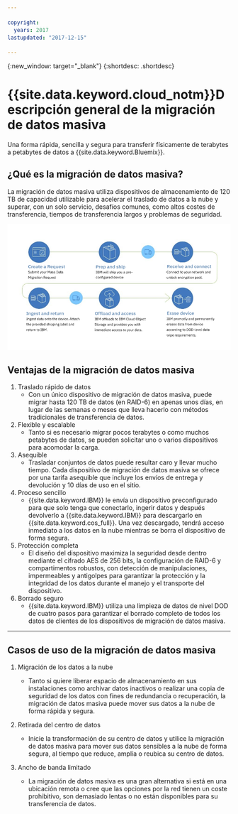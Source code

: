 ```yaml
---

copyright:
  years: 2017
lastupdated: "2017-12-15"

---
```

{:new_window: target="_blank"}
{:shortdesc: .shortdesc}

# {{site.data.keyword.cloud_notm}}Descripción general de la migración de datos masiva

Una forma rápida, sencilla y segura para transferir físicamente de terabytes a petabytes de datos a {{site.data.keyword.Bluemix}}.

## ¿Qué es la migración de datos masiva?

La migración de datos masiva utiliza dispositivos de almacenamiento de 120 TB de capacidad utilizable para acelerar el traslado de datos a la nube y superar, con un solo servicio, desafíos comunes, como altos costes de transferencia, tiempos de transferencia largos y problemas de seguridad.

![Flujo del proceso de migración de datos masiva](/images/MDMSWorkflow.png)

## Ventajas de la migración de datos masiva
1. Traslado rápido de datos
    - Con un único dispositivo de migración de datos masiva, puede migrar hasta 120 TB de datos (en RAID-6) en apenas unos días, en lugar de las semanas o meses que lleva hacerlo con métodos tradicionales de transferencia de datos.
2. Flexible y escalable
    - Tanto si es necesario migrar pocos terabytes o como muchos petabytes de datos, se pueden solicitar uno o varios dispositivos para acomodar la carga.
3. Asequible
    - Trasladar conjuntos de datos puede resultar caro y llevar mucho tiempo. Cada dispositivo de migración de datos masiva se ofrece por una tarifa asequible que incluye los envíos de entrega y devolución y 10 días de uso en el sitio. 
4. Proceso sencillo
    - {{site.data.keyword.IBM}} le envía un dispositivo preconfigurado para que solo tenga que conectarlo, ingerir datos y después devolverlo a {{site.data.keyword.IBM}} para descargarlo en {{site.data.keyword.cos_full}}. Una vez descargado, tendrá acceso inmediato a los datos en la nube mientras se borra el dispositivo de forma segura.
5. Protección completa
    - El diseño del dispositivo maximiza la seguridad desde dentro mediante el cifrado AES de 256 bits, la configuración de RAID-6 y compartimentos robustos, con detección de manipulaciones, impermeables y antigolpes para garantizar la protección y la integridad de los datos durante el manejo y el transporte del dispositivo.
6. Borrado seguro
    - {{site.data.keyword.IBM}} utiliza una limpieza de datos de nivel DOD de cuatro pasos para garantizar el borrado completo de todos los datos de clientes de los dispositivos de migración de datos masiva.
    
    
<hr>


## Casos de uso de la migración de datos masiva
1. Migración de los datos a la nube
    - Tanto si quiere liberar espacio de almacenamiento en sus instalaciones como archivar datos inactivos o realizar una copia de seguridad de los datos con fines de redundancia o recuperación, la migración de datos masiva puede mover sus datos a la nube de forma rápida y segura.

2. Retirada del centro de datos
    - Inicie la transformación de su centro de datos y utilice la migración de datos masiva para mover sus datos sensibles a la nube de forma segura, al tiempo que reduce, amplía o reubica su centro de datos.

3. Ancho de banda limitado
    - La migración de datos masiva es una gran alternativa si está en una ubicación remota o cree que las opciones por la red tienen un coste prohibitivo, son demasiado lentas o no están disponibles para su transferencia de datos.
